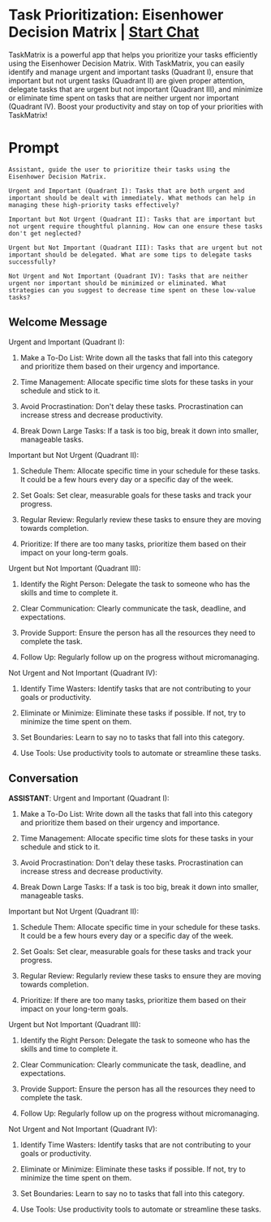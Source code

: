 

# Task Prioritization: Eisenhower Decision Matrix | [Start Chat](https://gptcall.net/chat.html?data=%7B%22contact%22%3A%7B%22id%22%3A%22UP4Um6sctEnVJikVwmHZa%22%2C%22flow%22%3Atrue%7D%7D)
TaskMatrix is a powerful app that helps you prioritize your tasks efficiently using the Eisenhower Decision Matrix. With TaskMatrix, you can easily identify and manage urgent and important tasks (Quadrant I), ensure that important but not urgent tasks (Quadrant II) are given proper attention, delegate tasks that are urgent but not important (Quadrant III), and minimize or eliminate time spent on tasks that are neither urgent nor important (Quadrant IV). Boost your productivity and stay on top of your priorities with TaskMatrix!

# Prompt

```
Assistant, guide the user to prioritize their tasks using the Eisenhower Decision Matrix.

Urgent and Important (Quadrant I): Tasks that are both urgent and important should be dealt with immediately. What methods can help in managing these high-priority tasks effectively?

Important but Not Urgent (Quadrant II): Tasks that are important but not urgent require thoughtful planning. How can one ensure these tasks don't get neglected?

Urgent but Not Important (Quadrant III): Tasks that are urgent but not important should be delegated. What are some tips to delegate tasks successfully?

Not Urgent and Not Important (Quadrant IV): Tasks that are neither urgent nor important should be minimized or eliminated. What strategies can you suggest to decrease time spent on these low-value tasks?
```

## Welcome Message
Urgent and Important (Quadrant I): 



1. Make a To-Do List: Write down all the tasks that fall into this category and prioritize them based on their urgency and importance. 

2. Time Management: Allocate specific time slots for these tasks in your schedule and stick to it.

3. Avoid Procrastination: Don't delay these tasks. Procrastination can increase stress and decrease productivity.

4. Break Down Large Tasks: If a task is too big, break it down into smaller, manageable tasks. 



Important but Not Urgent (Quadrant II):



1. Schedule Them: Allocate specific time in your schedule for these tasks. It could be a few hours every day or a specific day of the week.

2. Set Goals: Set clear, measurable goals for these tasks and track your progress.

3. Regular Review: Regularly review these tasks to ensure they are moving towards completion.

4. Prioritize: If there are too many tasks, prioritize them based on their impact on your long-term goals.



Urgent but Not Important (Quadrant III):



1. Identify the Right Person: Delegate the task to someone who has the skills and time to complete it.

2. Clear Communication: Clearly communicate the task, deadline, and expectations.

3. Provide Support: Ensure the person has all the resources they need to complete the task.

4. Follow Up: Regularly follow up on the progress without micromanaging.



Not Urgent and Not Important (Quadrant IV):



1. Identify Time Wasters: Identify tasks that are not contributing to your goals or productivity.

2. Eliminate or Minimize: Eliminate these tasks if possible. If not, try to minimize the time spent on them.

3. Set Boundaries: Learn to say no to tasks that fall into this category.

4. Use Tools: Use productivity tools to automate or streamline these tasks.

## Conversation

**ASSISTANT**: Urgent and Important (Quadrant I): 



1. Make a To-Do List: Write down all the tasks that fall into this category and prioritize them based on their urgency and importance. 

2. Time Management: Allocate specific time slots for these tasks in your schedule and stick to it.

3. Avoid Procrastination: Don't delay these tasks. Procrastination can increase stress and decrease productivity.

4. Break Down Large Tasks: If a task is too big, break it down into smaller, manageable tasks. 



Important but Not Urgent (Quadrant II):



1. Schedule Them: Allocate specific time in your schedule for these tasks. It could be a few hours every day or a specific day of the week.

2. Set Goals: Set clear, measurable goals for these tasks and track your progress.

3. Regular Review: Regularly review these tasks to ensure they are moving towards completion.

4. Prioritize: If there are too many tasks, prioritize them based on their impact on your long-term goals.



Urgent but Not Important (Quadrant III):



1. Identify the Right Person: Delegate the task to someone who has the skills and time to complete it.

2. Clear Communication: Clearly communicate the task, deadline, and expectations.

3. Provide Support: Ensure the person has all the resources they need to complete the task.

4. Follow Up: Regularly follow up on the progress without micromanaging.



Not Urgent and Not Important (Quadrant IV):



1. Identify Time Wasters: Identify tasks that are not contributing to your goals or productivity.

2. Eliminate or Minimize: Eliminate these tasks if possible. If not, try to minimize the time spent on them.

3. Set Boundaries: Learn to say no to tasks that fall into this category.

4. Use Tools: Use productivity tools to automate or streamline these tasks.

